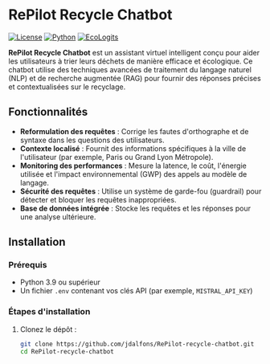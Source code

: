 # RePilot Recycle Chatbot

[![License](https://img.shields.io/badge/License-MIT-blue.svg)](https://opensource.org/licenses/MIT)
[![Python](https://img.shields.io/badge/Python-3.9%2B-blue)](https://www.python.org/)
[![EcoLogits](https://img.shields.io/badge/EcoLogits-Enabled-green)](https://github.com/your-org/ecologits)

**RePilot Recycle Chatbot** est un assistant virtuel intelligent conçu pour aider les utilisateurs à trier leurs déchets de manière efficace et écologique. Ce chatbot utilise des techniques avancées de traitement du langage naturel (NLP) et de recherche augmentée (RAG) pour fournir des réponses précises et contextualisées sur le recyclage.

## Fonctionnalités

- **Reformulation des requêtes** : Corrige les fautes d'orthographe et de syntaxe dans les questions des utilisateurs.
- **Contexte localisé** : Fournit des informations spécifiques à la ville de l'utilisateur (par exemple, Paris ou Grand Lyon Métropole).
- **Monitoring des performances** : Mesure la latence, le coût, l'énergie utilisée et l'impact environnemental (GWP) des appels au modèle de langage.
- **Sécurité des requêtes** : Utilise un système de garde-fou (guardrail) pour détecter et bloquer les requêtes inappropriées.
- **Base de données intégrée** : Stocke les requêtes et les réponses pour une analyse ultérieure.

## Installation

### Prérequis

- Python 3.9 ou supérieur
- Un fichier `.env` contenant vos clés API (par exemple, `MISTRAL_API_KEY`)

### Étapes d'installation

1. Clonez le dépôt :

   ```bash
   git clone https://github.com/jdalfons/RePilot-recycle-chatbot.git
   cd RePilot-recycle-chatbot
